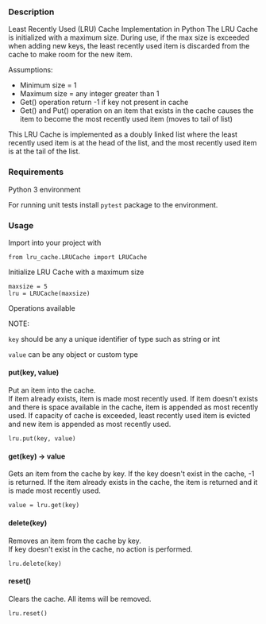   ### Description
  
  Least Recently Used (LRU) Cache Implementation in Python
  The LRU Cache is initialized with a maximum size.  During use, if the
  max size is exceeded when adding new keys, the least recently used
  item is discarded from the cache to make room for the new item.

  Assumptions:
  - Minimum size = 1
  - Maximum size = any integer greater than 1
  - Get() operation return -1 if key not present in cache
  - Get() and Put() operation on an item that exists in the cache causes 
    the item to become the most recently used item (moves to tail of list)

  This LRU Cache is implemented as a doubly linked list where the least 
  recently used item is at the head of the list, and the most recently used
  item is at the tail of the list.
  
  ### Requirements
  
  Python 3 environment
  
  For running unit tests install `pytest` package to the environment.
  
  ### Usage
  
  Import into your project with 
  
  ```
  from lru_cache.LRUCache import LRUCache
  ```
  
  Initialize LRU Cache with a maximum size
  ```
  maxsize = 5
  lru = LRUCache(maxsize)
  ```
  
  Operations available
  
  NOTE:   
  
  `key` should be any a unique identifier of type such as string or int 
  
  `value` can be any object or custom type
  
  #### put(key, value)
  Put an item into the cache.  
  If item already exists, item is made most recently used.
  If item doesn't exists and there is space available in the cache, item is appended as
  most recently used.  If capacity of cache is exceeded, least recently used item is evicted
  and new item is appended as most recently used.
  ```
  lru.put(key, value)
  ```
  
  #### get(key) -> value
  Gets an item from the cache by key. 
  If the key doesn't exist in the cache, -1 is returned.
  If the item already exists in the cache, the item is returned and it is made most recently used.
  ```
  value = lru.get(key)
  ```
  
  #### delete(key)
  Removes an item from the cache by key.  
  If key doesn't exist in the cache, no action is performed.
  ```
  lru.delete(key)
  ```
  
  #### reset()
  Clears the cache.  All items will be removed.
  ```
  lru.reset()
  ```

  
